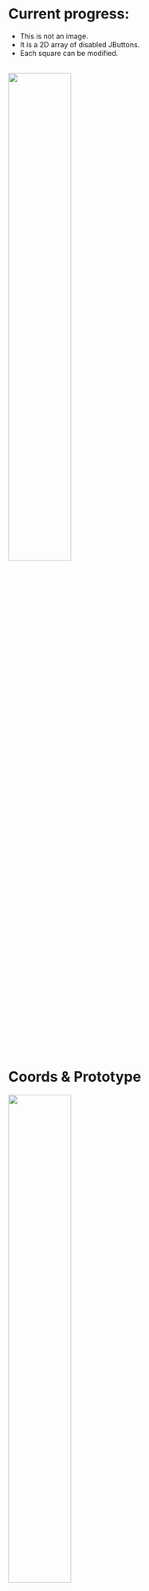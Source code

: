 # Current progress:
* This is not an image.
* It is a 2D array of disabled JButtons.
* Each square can be modified. <br><br>
<img src="https://github.com/Rickydam/RPi-Chess/blob/master/5.19pmFeb5.png" width="50%" height="50%" />

# Coords & Prototype
<img src="https://github.com/Rickydam/RPi-Chess/blob/master/boardcoords.jpg" width="50%" height="50%" />

# Array Piece Values
# Coords & Prototype
<img src="https://github.com/Rickydam/RPi-Chess/blob/master/piecearrayvalue.PNG" width="30%" height="30%" />
